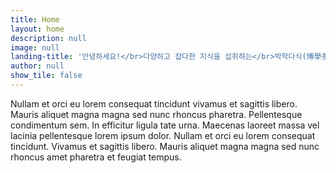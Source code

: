 ```yaml
---
title: Home
layout: home
description: null
image: null
landing-title: '안녕하세요!</br>다양하고 잡다한 지식을 섭취하는</br>박학다식(博學多食) 블로그입니다!'
author: null
show_tile: false
---
```


Nullam et orci eu lorem consequat tincidunt vivamus et sagittis libero. Mauris aliquet magna magna sed nunc rhoncus pharetra. Pellentesque condimentum sem. In efficitur ligula tate urna. Maecenas laoreet massa vel lacinia pellentesque lorem ipsum dolor. Nullam et orci eu lorem consequat tincidunt. Vivamus et sagittis libero. Mauris aliquet magna magna sed nunc rhoncus amet pharetra et feugiat tempus.

